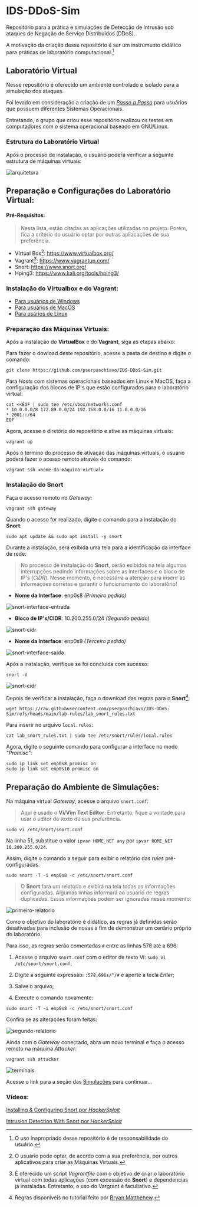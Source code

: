 # IDS-DDoS-Sim

Repositório para a prática e simulações de Detecção de Intrusão sob ataques de Negação de Serviço Distribuídos (DDoS).

A motivação da criação desse repositório é ser um instrumento didático para práticas de laboratório computacional.[^*] 


## Laboratório Virtual

Nesse repositório é oferecido um ambiente controlado e isolado para a simulação dos ataques.

Foi levado em consideração a criação de um [*Passo a Passo*](https://github.com/pserpaschiavo/IDS-DDoS-Sim/blob/main/INSTALLATION.md#guia-para-instala%C3%A7%C3%A3o-do-virtualbox-e-do-vagrant) para usuários que possuem diferentes Sistemas Operacionais. 

Entretando, o grupo que criou esse repositório realizou os testes em computadores com o sistema operacional baseado em GNU/Linux.

### Estrutura do Laboratório Virtual

Após o processo de instalação, o usuário poderá verificar a seguinte estrutura de máquinas virtuais:

![arquitetura](images/estrutura_ids_ddos_sim.drawio.png)

## Preparação e Configurações do Laboratório Virtual:
#### Pré-Requisitos:

> Nesta lista, estão citadas as aplicações utilizadas no projeto. Porém, fica a critério do usuário optar por outras apliacações de sua preferência.

- Virtual Box[^1]: https://www.virtualbox.org/
- Vagrant[^2]: https://www.vagrantup.com/
- Snort: https://www.snort.org/
- Hping3: https://www.kali.org/tools/hping3/


### Instalação do Virtualbox e do Vagrant:

- [Para usuários de Windows](https://github.com/pserpaschiavo/IDS-DDoS-Sim/blob/main/INSTALLATION.md#windows)
- [Para usuários de MacOS](https://github.com/pserpaschiavo/IDS-DDoS-Sim/blob/main/INSTALLATION.md#macos)
- [Para usários de Linux](https://github.com/pserpaschiavo/IDS-DDoS-Sim/blob/main/INSTALLATION.md#linux)

### Preparação das Máquinas Virtuais:

Após a instalação do **VirtualBox** e do **Vagrant**, siga as etapas abaixo:

Para fazer o dowload deste repositório, acesse a pasta de destino e digite o comando:

```
git clone https://github.com/pserpaschiavo/IDS-DDoS-Sim.git
```

Para *Hosts* com sistemas operacionais baseados em Linux e MacOS, faça a configuração dos blocos de IP's que estão configurados para o laboratório virtual:

```
cat <<EOF | sudo tee /etc/vbox/networks.conf
* 10.0.0.0/8 172.89.0.0/24 192.168.0.0/16 11.0.0.0/16
* 2001::/64
EOF
```

Agora, acesse o diretório do repositório e ative as máquinas virtuais:
```
vagrant up
```

Após o término do processo de ativação das máquinas virtuais, o usuário poderá fazer o acesso remoto através do comando:

```
vagrant ssh <nome-da-máquina-virtual>
```

### Instalação do **Snort**

Faça o acesso remoto no *Gateway*:
```
vagrant ssh gateway
```

Quando o acesso for realizado, digite o comando para a instalação do **Snort**:

```
sudo apt update && sudo apt install -y snort
```

Durante a instalação, será exibida uma tela para a identificação da interface de rede:

> No processo de instalação do **Snort**, serão exibidos na tela algumas interrupções pedindo informações sobre as interfaces e o bloco de IP's (*CIDR*). Nesse momento, é necessária a atenção para inserir as informações corretas e garantir o funcionamento do laboratório! 

- **Nome da Interface**: enp0s8 *(Primeiro pedido)*

![snort-interface-entrada](images/interface-entrada.png)

- **Bloco de IP's/CIDR**: 10.200.255.0/24 *(Segundo pedido)*

![snort-cidr](images/cidr.png)

- **Nome da Interface**: enp0s9 *(Terceiro pedido)*

![snort-interface-saida](images/interface-saida.png)

Após a instalação, verifique se foi concluida com sucesso:

```
snort -V
```

![snort-cidr](images/check-ok.png)

Depois de verificar a instalação, faça o download das regras para o **Snort**[^4]:
```
wget https://raw.githubusercontent.com/pserpaschiavo/IDS-DDoS-Sim/refs/heads/main/lab-rules/lab_snort_rules.txt
```

Para inserir no arquivo `local.rules`:
```
cat lab_snort_rules.txt | sudo tee /etc/snort/rules/local.rules
```

Agora, digite o seguinte comando para configurar a interface no modo *"Promisc"*:
```
sudo ip link set enp0s8 promisc on
sudo ip link set enp0s10 promisc on
```

## Preparação do Ambiente de Simulações:

Na máquina virtual *Gateway*, acesse o arquivo `snort.conf`:

> Aqui é usado o **Vi/Vim Text Editor**. Entretanto, fique a vontade para usar o editor de texto de sua preferência.

```
sudo vi /etc/snort/snort.conf
```

Na linha 51, substitue o valor `ipvar HOME_NET any` por `ipvar HOME_NET 10.200.255.0/24`.

Assim, digite o comando a seguir para exibir o relatório das *rules* pré-configuradas.

```
sudo snort -T -i enp0s8 -c /etc/snort/snort.conf
```

> O **Snort** fará um relatório e exibirá na tela todas as informações configuradas. Algumas linhas informará ao usuário de regras duplicadas. Essas informações podem ser ignoradas nesse momento:

![primeiro-relatorio](images/primeiro-relatorio.png)

Como o objetivo do laboratório é didático, as regras já definidas serão desativadas para inclusão de novas a fim de demonstrar um cenário próprio do laboratório.

Para isso, as regras serão comentadas `#` entre as linhas 578 até a 696:

1. Acesse o arquivo `snort.conf` com o editor de texto Vi: `sudo vi /etc/snort/snort.conf`;

2. Digite a seguinte expressão: `:578,696s/^/#` e aperte a tecla *Enter*;

3. Salve o arquivo;

4. Execute o comando novamente:  

```
sudo snort -T -i enp0s8 -c /etc/snort/snort.conf
```

Confira se as alterações foram feitas:

![segundo-relatorio](images/segundo-relatorio.png)


Ainda com o *Gateway* conectado, abra um novo terminal e faça o acesso remoto na máquina *Attacker*:

```
vagrant ssh attacker
```

![terminais](images/terminais.png)

Acesse o link para a seção das [Simulações](https://github.com/pserpaschiavo/IDS-DDoS-Sim/blob/main/SIMULATION.md#simula%C3%A7%C3%B5es) para continuar...


### Vídeos:

 [Installing & Configuring Snort por *HackerSploit*](https://www.youtube.com/watch?v=U6xMp-MIEfA)

 [Intrusion Detection With Snort por *HackerSploit*](https://www.youtube.com/watch?v=Gh0sweT-G30)


[^1]: O usuário pode optar, de acordo com a sua preferência, por outros aplicativos para criar as Máquinas Virtuais.
[^2]: É oferecido um script *Vagrantfile* com o objetivo de criar o laboratório virtual com todas aplicações (com excessão do **Snort**) e dependencias já instaladas. Entretanto, o uso do Vargrant é facultativo.
[^*]: O uso inapropriado desse repositório é de responsabilidade do usuário.
[^4]: Regras disponíveis no tutorial feito por [Bryan Matthehew](https://medium.com/@bmatth21/detecting-ddos-attacks-and-port-scanning-techniques-with-snort-11e249a5eba9).
